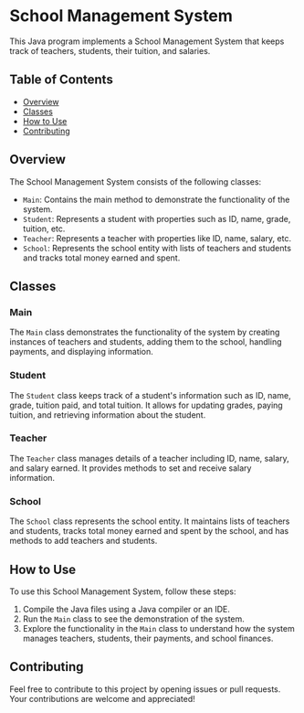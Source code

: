# School Management System

This Java program implements a School Management System that keeps track of teachers, students, their tuition, and salaries.

## Table of Contents
- [Overview](#overview)
- [Classes](#classes)
- [How to Use](#how-to-use)
- [Contributing](#contributing)

## Overview

The School Management System consists of the following classes:
- `Main`: Contains the main method to demonstrate the functionality of the system.
- `Student`: Represents a student with properties such as ID, name, grade, tuition, etc.
- `Teacher`: Represents a teacher with properties like ID, name, salary, etc.
- `School`: Represents the school entity with lists of teachers and students and tracks total money earned and spent.

## Classes

### Main
The `Main` class demonstrates the functionality of the system by creating instances of teachers and students, adding them to the school, handling payments, and displaying information.

### Student
The `Student` class keeps track of a student's information such as ID, name, grade, tuition paid, and total tuition. It allows for updating grades, paying tuition, and retrieving information about the student.

### Teacher
The `Teacher` class manages details of a teacher including ID, name, salary, and salary earned. It provides methods to set and receive salary information.

### School
The `School` class represents the school entity. It maintains lists of teachers and students, tracks total money earned and spent by the school, and has methods to add teachers and students.

## How to Use

To use this School Management System, follow these steps:

1. Compile the Java files using a Java compiler or an IDE.
2. Run the `Main` class to see the demonstration of the system.
3. Explore the functionality in the `Main` class to understand how the system manages teachers, students, their payments, and school finances.

## Contributing

Feel free to contribute to this project by opening issues or pull requests. Your contributions are welcome and appreciated!
